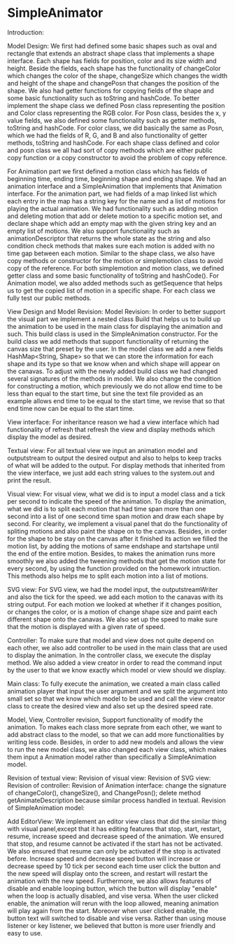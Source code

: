 # SimpleAnimator
Introduction:

Model Design:
We first had defined some basic shapes such as oval and rectangle that extends an abstract shape
class that implements a shape interface. Each shape has fields for position, color and its size
width and height. Beside the fields, each shape has the functionality of changeColor which changes
the color of the shape, changeSize which changes the width and height of the shape and changePosn
that changes the position of the shape. We also had getter functions for copying fields of the
shape and some basic functionality such as toString and hashCode. To better implement the shape
class we defined Posn class representing the position and Color class representing the RGB color.
For Posn class, besides the x, y value fields, we also defined some functionality such as getter
methods, toString and hashCode. For color class, we did basically the same as Posn, which we had
the fields of R, G, and B and also functionality of getter methods, toString and hashCode. For each
shape class defined and color and posn class we all had sort of copy methods which are either
public copy function or a copy constructor to avoid the problem of copy reference.

For Animation part we first defined a motion class which has fields of beginning time, ending time,
beginning shape and ending shape. We had an animation interface and a SimpleAnimation that
implements that Animation interface. For the animation part, we had fields of a map linked list
which each entry in the map has a string key for the name and a list of motions for playing the
actual animation. We had functionality such as adding motion and deleting motion that add or delete
motion to a specific motion set, and declare shape which add an empty map with the given string
key and an empty list of motions. We also support functionality such as animationDescriptor that
returns the whole state as the string and also condition check methods that makes sure each
motion is added with no time gap between each motion. Similar to the shape class, we also have
copy methods or constructor for the motion or simplemotion class to avoid copy of the reference.
For both simplemotion and motion class, we defined getter class and some basic functionality of
toString and hashCode(). For Animation model, we also added methods such as getSequence that helps
us to get the copied list of motion in a specific shape. For each class we fully test our public
methods.


View Design and Model Revision:
Model Revision:
    In order to better support the visual part we implement a nested class Build that helps us to
build up the animation to be used in the main class for displaying the animation and such. This
build class is used in the SimpleAnimation constructor. For the build class we add methods
that support functionality of returning the canvas size that preset by the user. In the model class
we add a new fields HashMap<String, Shape> so that we can store the information for each shape
and its type so that we know when and which shape will appear on the canavas. To adjust with the
newly added build class we had changed several signatures of the methods in model.
  We also change the condition for constructing a motion, which previously we do not allow end time
to be less than equal to the start time, but sine the text file provided as an example allows end
time to be equal to the start time, we revise that so that end time now can be equal to the start
time.

View interface:
  For inheritance reason we had a view interface which had functionality of refresh that refresh
  the view and display methods which display the model as desired.

Textual view:
  For all textual view we input an animation model and outputstream to output the desired output
and also to helps to keep tracks of what will be added to the output. For display methods that
inherited from the view interface, we just add each string values to the system.out and print
the result.

Visual view:
   For visual view, what we did is to input a model class and a tick per second to indicate the
speed of the animation. To display the animation, what we did is to split each motion that had time
span more than one second into a list of one second time span motion and draw each shape by second.
For clearity, we implement a visual panel that do the functionality of spliting motions and also
paint the shape on to the canvas. Besides, in order for the shape to be stay on the canvas after
it finished its action we filled the motion list, by adding the motions of same endshape and
startshape until the end of the entire motion. Besides, to makes the animation runs more smoothly
we also added the tweening methods that get the motion state for every second, by using the
function provided on the homework intruction. This methods also helps me to split each motion
into a list of motions.

SVG view:
   For SVG view, we had the model input, the outputstreamWriter and also the tick for the speed.
 we add each motion to the canavas with its string output. For each motion we looked at whether
 if it changes position, or changes the color, or is a motion of change shape size and paint
 each different shape onto the canavas. We also set up the speed to make sure that the motion is
 displayed with a given rate of speed.

Controller:
   To make sure that model and view does not quite depend on each other, we also add controller
to be used in the main class that are used to display the animation. In the controller class, we
execute the display method.
We also added a view creator in order to read the command input by the user to that we know exactly
which model or view should we display.

Main class:
To fully execute the animation, we created a main class called animation player that input the user
argument and we split the argument into small set so that we know which model to be used and call
the view creator class to create the desired view and also set up the desired speed rate.



Model, View, Controller revision, Support functionality of modify the animation.
To makes each class more seprate from each other, we want to add abstract class to the model,
so that we can add more functionalities by writing less code.
Besides, in order to add new models and allows the view to run the new model class, we also changed
each view class, which makes them input a Animation model rather than specifically a SimpleAnimation
model.

Revision of textual view:
Revision of visual view:
Revision of SVG view:
Revision of controller:
Revision of Animation interface:
    change the signature of changeColor(), changeSize(), and ChangePosn();
    delete method getAnimateDescription because similar process handled in textual.
Revision of SimpleAnimation model:

Add EditorView:
  We implement an editor view class that did the similar thing with visual panel,except that
  it has editing features that stop, start, restart, resume, increase speed and decrease speed
  of the animation. We ensured that stop, and resume cannot be activated if the start
  has not be activated. We also ensured that resume can only be activated if the stop is activated
  before. Increase speed and decrease speed button will increase or decrease speed by 10 tick
  per second each time user click the button and the new speed will display onto the screen, and
  restart will restart the animation with the new speed. Furthermore, we also allows features of
  disable and enable looping button, which the button will display "enable" when the loop is
  actually disabled, and vise versa. When the user clicked enable, the animation will rerun with
  the loop allowed, meaning animation will play again from the start. Moreover when user clicked
  enable, the button text will switched to disable and vise versa. Rather than using mouse listener
  or key listener, we believed that button is more user friendly and easy to use.

